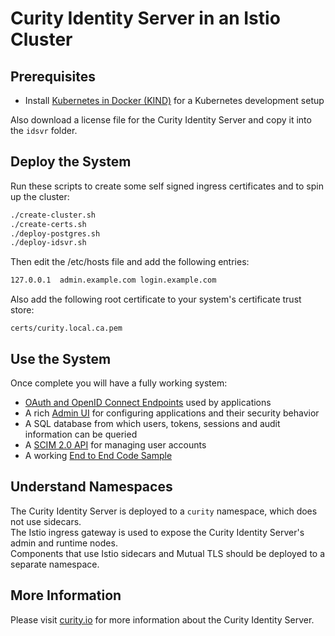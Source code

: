 # Curity Identity Server in an Istio Cluster

## Prerequisites

- Install [Kubernetes in Docker (KIND)](https://kind.sigs.k8s.io/docs/user/quick-start/) for a Kubernetes development setup

Also download a license file for the Curity Identity Server and copy it into the `idsvr` folder.

## Deploy the System

Run these scripts to create some self signed ingress certificates and to spin up the cluster:

```bash
./create-cluster.sh
./create-certs.sh
./deploy-postgres.sh
./deploy-idsvr.sh
```

Then edit the /etc/hosts file and add the following entries:

```bash
127.0.0.1  admin.example.com login.example.com
```

Also add the following root certificate to your system's certificate trust store:

```text
certs/curity.local.ca.pem
```

## Use the System

Once complete you will have a fully working system:

- [OAuth and OpenID Connect Endpoints](https://login.curity.local/oauth/v2/oauth-anonymous/.well-known/openid-configuration) used by applications
- A rich [Admin UI](https://admin.curity.local/admin) for configuring applications and their security behavior
- A SQL database from which users, tokens, sessions and audit information can be queried
- A [SCIM 2.0 API](https://login.curity.local/user-management/admin) for managing user accounts
- A working [End to End Code Sample](https://login.curity.local/demo-client.html)

## Understand Namespaces

The Curity Identity Server is deployed to a `curity` namespace, which does not use sidecars.\
The Istio ingress gateway is used to expose the Curity Identity Server's admin and runtime nodes.\
Components that use Istio sidecars and Mutual TLS should be deployed to a separate namespace.

## More Information

Please visit [curity.io](https://curity.io/) for more information about the Curity Identity Server.